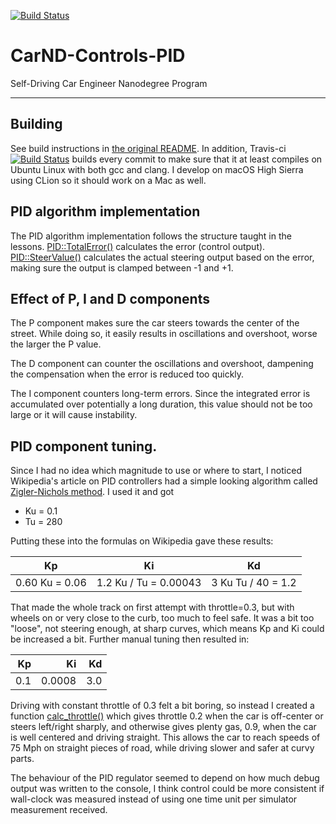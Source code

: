 [![Build Status](https://travis-ci.org/stela/CarND-PID-Control-Project.svg?branch=master)](https://travis-ci.org/stela/CarND-PID-Control-Project)

# CarND-Controls-PID
Self-Driving Car Engineer Nanodegree Program

---

## Building

See build instructions in [the original README](README-original.md#basic-build-instructions). In addition, Travis-ci [![Build Status](https://travis-ci.org/stela/CarND-PID-Control-Project.svg?branch=master)](https://travis-ci.org/stela/CarND-PID-Control-Project) builds every commit to make sure that it at least compiles on Ubuntu Linux with both gcc and clang. I develop on macOS High Sierra using CLion so it should work on a Mac as well.


## PID algorithm implementation

The PID algorithm implementation follows the structure taught in the lessons. [PID::TotalError()](blob/master/src/PID.cpp#L22-L25) calculates the error (control output). [PID::SteerValue()](blob/master/src/PID.cpp#L27-L37) calculates the actual steering output based on the error, making sure the output is clamped between -1 and +1.

## Effect of P, I and D components
The P component makes sure the car steers towards the center of the street. While doing so, it easily results in oscillations and overshoot, worse the larger the P value.

The D component can counter the oscillations and overshoot, dampening the compensation when the error is reduced too quickly.

The I component counters long-term errors. Since the integrated error is accumulated over potentially a long duration, this value should not be too large or it will cause instability.


## PID component tuning.

Since I had no idea which magnitude to use or where to start, I noticed Wikipedia's article on PID controllers had a simple looking algorithm called [Zigler-Nichols method](https://en.wikipedia.org/wiki/PID_controller#Ziegler%E2%80%93Nichols_method). I used it and got
* Ku = 0.1
* Tu = 280

Putting these into the formulas on Wikipedia gave these results:

| Kp  | Ki  | Kd  |
| --- | --- | --- |
| 0.60 Ku = 0.06 | 1.2 Ku / Tu = 0.00043 | 3 Ku Tu / 40 = 1.2 |

That made the whole track on first attempt with throttle=0.3, but with wheels on or very close to the curb, too much to feel safe. It was a bit too "loose", not steering enough, at sharp curves, which means Kp and Ki could be increased a bit. Further manual tuning then resulted in:

| Kp  | Ki   | Kd   |
| ---:| ---: | ---: |
| 0.1 | 0.0008 | 3.0 |

Driving with constant throttle of 0.3 felt a bit boring, so instead I created a function [calc_throttle()](blob/master/src/main.cpp#L60-L67) which gives throttle 0.2 when the car is off-center or steers left/right sharply, and otherwise gives plenty gas, 0.9, when the car is well centered and driving straight. This allows the car to reach speeds of 75 Mph on straight pieces of road, while driving slower and safer at curvy parts.

The behaviour of the PID regulator seemed to depend on how much debug output was written to the console, I think control could be more consistent if wall-clock was measured instead of using one time unit per simulator measurement received.